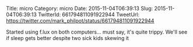 Title: micro
Category: micro
Date: 2015-11-04T06:39:13
Slug: 2015-11-04T06:39:13
TwitterId: 661794811091922944
TweetUrl: https://twitter.com/mark_philpot/status/661794811091922944

Started using f.lux on both computers... must say, it's quite trippy. We'll see if sleep gets better despite two sick kids skewing it